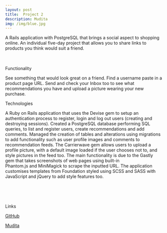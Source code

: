 ```yaml
---
layout: post
title:  Project 2 
description: Mudita
img: /img/blue.jpg
---
```


A Rails application with PostgreSQL that brings a social aspect to shopping online.
An individual five-day project that allows you to share links to products you think would suit a friend.

<div class="img_row">
	<img class="col one" src="{{ site.baseurl }}/img/portfolio/MuditaHome.png" alt="" title="example image"/>
	<img class="col one" src="{{ site.baseurl }}/img/portfolio/MuditaUser.png" alt="" title="example image"/>
	<img class="col one" src="{{ site.baseurl }}/img/portfolio/MuditaRec.png" alt="" title="example image"/>
</div>
<div class="img_row">
  <img class="col three" src="{{ site.baseurl }}/img/portfolio/MuditaInbox.png" alt="" title="example image"/>
  <img class="col three" src="{{ site.baseurl }}/img/portfolio/MuditaInbox2.png" alt="" title="example image"/>
</div>
<div class="col three caption">
</div>
  Functionality

  See something that would look great on a friend. Find a username paste in a product page URL. Send and check your Inbox too to see what recommendations you have and upload a picture wearing your new purchase.
<div class="img_row">
	<img class="col three" src="{{ site.baseurl }}/img/portfolio/MuditaWelcome.png" alt="" title="example image"/>
</div>
<div class="col three caption">
	
</div>
Technologies 

A Ruby on Rails application that uses the Devise gem to setup an authentication process to register, login and log out users (creating and destroying sessions). Created a PostgreSQL database performing SQL queries, to list and register users, create recommendations and add comments. Managed the creation of tables and alterations using migrations to add functionality such as user profile images and comments to recommendation feeds. The Carrierwave gem allows users to upload a profile picture, with a default image loaded if the user chooses not to, and style pictures in the feed too. The main functionality is due to the Gastly gem that takes screenshots of web pages using built-in Phantom.js and MiniMagick to scrape the inputted URL. The application customises templates from Foundation styled using SCSS and SASS with JavaScript and jQuery to add style features too.


<!-- <div class="img_row">
	<img class="col two" src="{{ site.baseurl }}/img/6.jpg" alt="" title="example image"/>
	<img class="col one" src="{{ site.baseurl }}/img/11.jpg" alt="" title="example image"/>
</div>
<div class="col three caption">
</div> -->


<br/><br/><br/>


Links

[GitHub](https://github.com/RosannaRossington/wdi-project-2)

[Mudita](https://the-mudita.herokuapp.com/)
